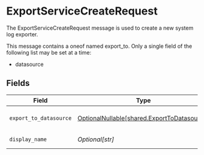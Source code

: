 # ExportServiceCreateRequest

The ExportServiceCreateRequest message is used to create a new system log exporter.

This message contains a oneof named export_to. Only a single field of the following list may be set at a time:
  - datasource



## Fields

| Field                                                                                    | Type                                                                                     | Required                                                                                 | Description                                                                              |
| ---------------------------------------------------------------------------------------- | ---------------------------------------------------------------------------------------- | ---------------------------------------------------------------------------------------- | ---------------------------------------------------------------------------------------- |
| `export_to_datasource`                                                                   | [OptionalNullable[shared.ExportToDatasource]](../../models/shared/exporttodatasource.md) | :heavy_minus_sign:                                                                       | The ExportToDatasource message.                                                          |
| `display_name`                                                                           | *Optional[str]*                                                                          | :heavy_minus_sign:                                                                       | The display name of the new policy.                                                      |